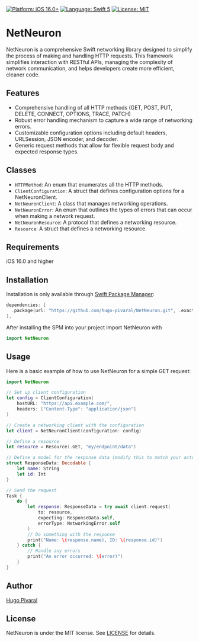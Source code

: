 <p>
<a href="https://developer.apple.com/ios" target="_blank"><img src="https://img.shields.io/badge/Platform-iOS_16+-blue.svg" alt="Platform: iOS 16.0+" /></a>
<a href="https://developer.apple.com/swift" target="_blank"><img src="https://img.shields.io/badge/Language-Swift_5-orange.svg" alt="Language: Swift 5" /></a>
<a href="https://github.com/hugo-pivaral/UITabControl/blob/main/LICENSE" target="_blank"><img src="https://img.shields.io/badge/License-MIT-blueviolet.svg" alt="License: MIT" /></a>
</p>

# NetNeuron

NetNeuron is a comprehensive Swift networking library designed to simplify the process of making and handling HTTP requests. This framework simplifies interaction with RESTful APIs, managing the complexity of network communication, and helps developers create more efficient, cleaner code.

## Features
- Comprehensive handling of all HTTP methods (GET, POST, PUT, DELETE, CONNECT, OPTIONS, TRACE, PATCH)
- Robust error handling mechanism to capture a wide range of networking errors.
- Customizable configuration options including default headers, URLSession, JSON encoder, and decoder.
- Generic request methods that allow for flexible request body and expected response types.

## Classes

- `HTTPMethod`: An enum that enumerates all the HTTP methods.
- `ClientConfiguration`: A struct that defines configuration options for a NetNeuronClient.
- `NetNeuronClient`: A class that manages networking operations.
- `NetNeuronError`: An enum that outlines the types of errors that can occur when making a network request.
- `NetNeuronResource`: A protocol that defines a networking resource.
- `Resource`: A struct that defines a networking resource.

## Requirements
iOS 16.0 and higher

## Installation
Installation is only available through <a href="https://swift.org/package-manager/" target="_blank">Swift Package Manager</a>:

```swift
dependencies: [
  .package(url: "https://github.com/hugo-pivaral/NetNeuron.git", .exact("1.0.0")),
],
```
After installing the SPM into your project import NetNeuron with

```swift
import NetNeuron
```

## Usage

Here is a basic example of how to use NetNeuron for a simple GET request:

```swift
import NetNeuron

// Set up client configuration
let config = ClientConfiguration(
    hostURL: "https://api.example.com/",
    headers: ["Content-Type": "application/json"]
)

// Create a networking client with the configuration
let client = NetNeuronClient(configuration: config)

// Define a resource
let resource = Resource(.GET, "my/endpoint/data")

// Define a model for the response data (modify this to match your actual response)
struct ResponseData: Decodable {
    let name: String
    let id: Int
}

// Send the request
Task {
    do {
        let response: ResponseData = try await client.request(
            to: resource,
            expecting: ResponseData.self,
            errorType: NetworkingError.self
        )
        // Do something with the response
        print("Name: \(response.name), ID: \(response.id)")
    } catch {
        // Handle any errors
        print("An error occurred: \(error)")
    }
}
```

## Author

[Hugo Pivaral](https://hugop.dev)

## License

NetNeuron is under the MIT license. See [LICENSE](./LICENSE) for details.
